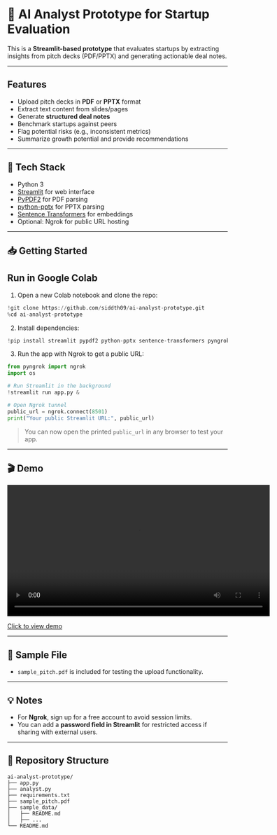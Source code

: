 # 🚀 AI Analyst Prototype for Startup Evaluation

This is a **Streamlit-based prototype** that evaluates startups by extracting insights from pitch decks (PDF/PPTX) and generating actionable deal notes.

---

## Features

- Upload pitch decks in **PDF** or **PPTX** format
- Extract text content from slides/pages
- Generate **structured deal notes**
- Benchmark startups against peers
- Flag potential risks (e.g., inconsistent metrics)
- Summarize growth potential and provide recommendations

---

## 🔧 Tech Stack

- Python 3
- [Streamlit](https://streamlit.io/) for web interface
- [PyPDF2](https://pypi.org/project/PyPDF2/) for PDF parsing
- [python-pptx](https://python-pptx.readthedocs.io/) for PPTX parsing
- [Sentence Transformers](https://www.sbert.net/) for embeddings
- Optional: Ngrok for public URL hosting

---

## 📥 Getting Started

## Run in Google Colab

1. Open a new Colab notebook and clone the repo:

```python
!git clone https://github.com/siddth09/ai-analyst-prototype.git
%cd ai-analyst-prototype
```

2. Install dependencies:

```python
!pip install streamlit pypdf2 python-pptx sentence-transformers pyngrok
```

3. Run the app with Ngrok to get a public URL:

```python
from pyngrok import ngrok
import os

# Run Streamlit in the background
!streamlit run app.py &

# Open Ngrok tunnel
public_url = ngrok.connect(8501)
print("Your public Streamlit URL:", public_url)
```

> You can now open the printed `public_url` in any browser to test your app.

---
## 🎬 Demo

<video width="600" controls>
  <source src="demo/ai-analyst-demo.mp4" type="video/mp4">
  Your browser does not support the video tag.
</video>

[Click to view demo](demo/ai-analyst-demo.mp4)

---

## 📝 Sample File

* `sample_pitch.pdf` is included for testing the upload functionality.

---

## 💡 Notes

* For **Ngrok**, sign up for a free account to avoid session limits.
* You can add a **password field in Streamlit** for restricted access if sharing with external users.

---

## 📂 Repository Structure

```
ai-analyst-prototype/
├── app.py
├── analyst.py
├── requirements.txt
├── sample_pitch.pdf
├── sample_data/
│   ├── README.md
│   ├── ...
└── README.md
